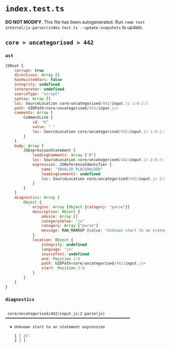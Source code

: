 # `index.test.ts`

**DO NOT MODIFY**. This file has been autogenerated. Run `rome test internal/js-parser/index.test.ts --update-snapshots` to update.

## `core > uncategorised > 442`

### `ast`

```javascript
JSRoot {
	corrupt: true
	directives: Array []
	hasHoistedVars: false
	integrity: undefined
	interpreter: undefined
	sourceType: "script"
	syntax: Array []
	loc: SourceLocation core/uncategorised/442/input.js 1:0-2:1
	path: UIDPath<core/uncategorised/442/input.js>
	comments: Array [
		CommentLine {
			id: "0"
			value: " "
			loc: SourceLocation core/uncategorised/442/input.js 1:0-1:3
		}
	]
	body: Array [
		JSExpressionStatement {
			leadingComments: Array ["0"]
			loc: SourceLocation core/uncategorised/442/input.js 2:0-2:1
			expression: JSReferenceIdentifier {
				name: "INVALID_PLACEHOLDER"
				leadingComments: undefined
				loc: SourceLocation core/uncategorised/442/input.js 2:0-2:1
			}
		}
	]
	diagnostics: Array [
		Object {
			origins: Array [Object {category: "parse"}]
			description: Object {
				advice: Array []
				categoryValue: "js"
				category: Array ["parse"]
				message: RAW_MARKUP {value: "Unknown start to an statement expression"}
			}
			location: Object {
				integrity: undefined
				language: "js"
				sourceText: undefined
				end: Position 1:0
				path: UIDPath<core/uncategorised/442/input.js>
				start: Position 2:0
			}
		}
	]
}
```

### `diagnostics`

```

 core/uncategorised/442/input.js:2 parse(js) ━━━━━━━━━━━━━━━━━━━━━━━━━━━━━━━━━━━━━━━━━━━━━━━━━━━━━━━

  ✖ Unknown start to an statement expression

    1 │ //·
    2 │ ]


```
